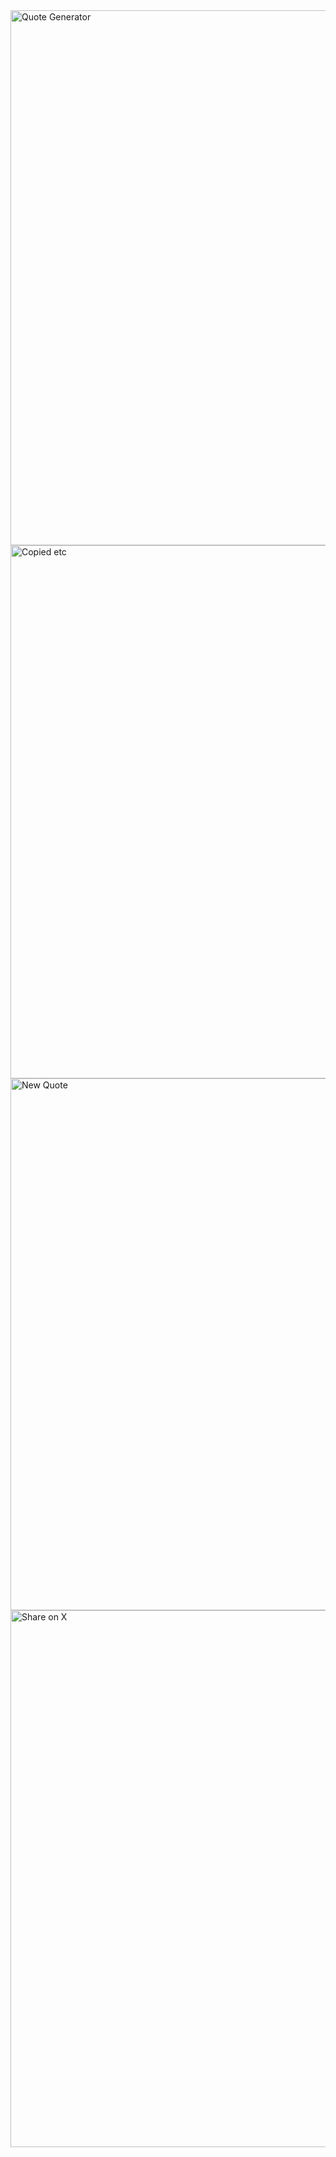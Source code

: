 <img width="1916" height="856" alt="Quote Generator" src="https://github.com/user-attachments/assets/65fd6b58-7ddc-45bd-a862-715cef8bc482" />
<img width="1909" height="853" alt="Copied etc" src="https://github.com/user-attachments/assets/6837eb1a-ee90-4166-ba31-dd8cd96be20e" />
<img width="1903" height="851" alt="New Quote" src="https://github.com/user-attachments/assets/5d490e1c-ceba-40c7-b061-9ef4be52b669" />
<img width="1900" height="859" alt="Share on X" src="https://github.com/user-attachments/assets/9d3a3749-974c-4fc6-b240-f58fb12df147" />
